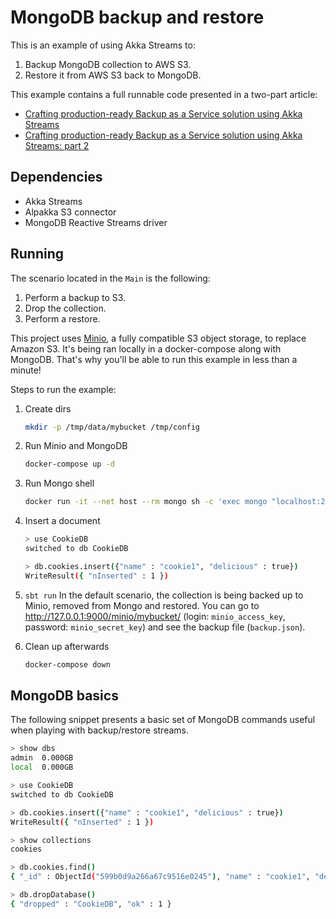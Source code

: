 # MongoDB backup and restore

This is an example of using Akka Streams to:

1. Backup MongoDB collection to AWS S3.
1. Restore it from AWS S3 back to MongoDB.

This example contains a full runnable code presented in a two-part article:
 - [Crafting production-ready Backup as a Service solution using Akka Streams](https://medium.com/@bszwej/crafting-production-ready-backup-as-a-service-solution-using-akka-streams-130725df20cb)
- [Crafting production-ready Backup as a Service solution using Akka Streams: part 2](https://medium.com/@bszwej/crafting-production-ready-backup-as-a-service-solution-using-akka-streams-part-2-5ac84ca45b47)

## Dependencies

- Akka Streams
- Alpakka S3 connector
- MongoDB Reactive Streams driver

## Running

The scenario located in the `Main` is the following:

1. Perform a backup to S3.
1. Drop the collection.
1. Perform a restore.

This project uses [Minio](https://www.minio.io/), a fully compatible S3 object storage, to replace Amazon S3. It's being ran locally in a docker-compose along with MongoDB. That's why you'll be able to run this example in less than a minute!

Steps to run the example:

1. Create dirs 
    ```sh
    mkdir -p /tmp/data/mybucket /tmp/config
    ```

1. Run Minio and MongoDB 
    ```sh 
    docker-compose up -d
    ```

1. Run Mongo shell 
    ```sh
    docker run -it --net host --rm mongo sh -c 'exec mongo "localhost:27017"'
    ```

1. Insert a document
    ```sh
    > use CookieDB
    switched to db CookieDB

    > db.cookies.insert({"name" : "cookie1", "delicious" : true})
    WriteResult({ "nInserted" : 1 })
    ```

1. `sbt run`
    In the default scenario, the collection is being backed up to Minio, removed from Mongo and restored. You can go to http://127.0.0.1:9000/minio/mybucket/ (login: `minio_access_key`, password: `minio_secret_key`) and see the backup file (`backup.json`).

1. Clean up afterwards
    ```bash
    docker-compose down
    ```

## MongoDB basics

The following snippet presents a basic set of MongoDB commands useful when playing with backup/restore streams.

```sh
> show dbs
admin  0.000GB
local  0.000GB

> use CookieDB
switched to db CookieDB

> db.cookies.insert({"name" : "cookie1", "delicious" : true})
WriteResult({ "nInserted" : 1 })

> show collections
cookies

> db.cookies.find()
{ "_id" : ObjectId("599b0d9a266a67c9516e0245"), "name" : "cookie1", "delicious" : true }

> db.dropDatabase()
{ "dropped" : "CookieDB", "ok" : 1 }
```
